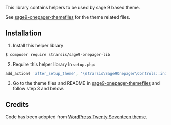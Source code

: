 This library contains helpers to be used by sage 9 based theme.

See [sage9-onepager-themefiles](https://github.com/strarsis/sage9-onepager-themefiles) for the theme related files.


## Installation

1. Install this helper library
````
$ composer require strarsis/sage9-onepager-lib
````

2. Require this helper library
In `setup.php`:
```php
add_action( 'after_setup_theme', '\strarsis\Sage9Onepager\Controls::init' );
````

3. Go to the theme files and README in [sage9-onepager-themefiles](https://github.com/strarsis/sage9-onepager-themefiles) and follow step 3 and below.

## Credits
Code has been adopted from [WordPress Twenty Seventeen theme](https://github.com/WordPress/WordPress/tree/master/wp-content/themes/twentyseventeen).
